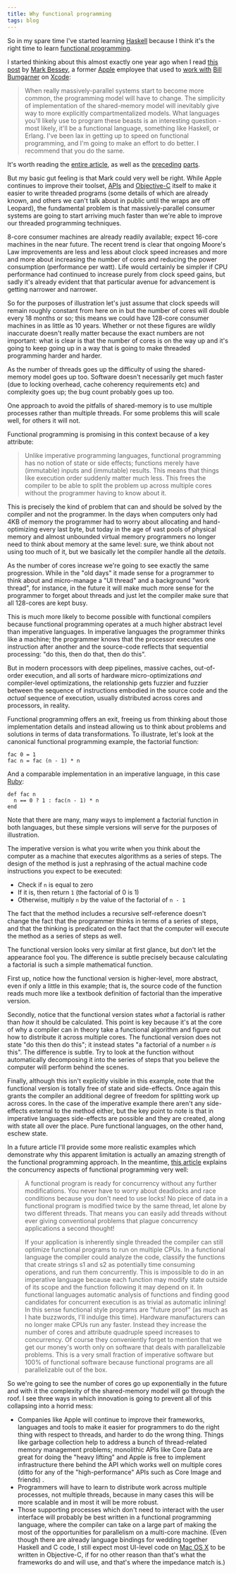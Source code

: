 ```yaml
---
title: Why functional programming
tags: blog
---
```


So in my spare time I've started learning [Haskell](http://www.wincent.com/wiki/Haskell) because I think it's the right time to learn [functional programming](http://www.wincent.com/wiki/functional%20programming).

I started thinking about this almost exactly one year ago when I read [this post](http://codemines.blogspot.com/2006/09/another-thread-on-threads.html) by [Mark Bessey](http://codemines.blogspot.com/), a former [Apple](http://www.wincent.com/wiki/Apple) employee that used to [work with](http://www.friday.com/bbum/2006/09/03/into-the-codemines/) [Bill Bumgarner](http://www.friday.com/bbum) on [Xcode](http://www.wincent.com/wiki/Xcode):

> When really massively-parallel systems start to become more common, the programming model will have to change. The simplicity of implementation of the shared-memory model will inevitably give way to more explicitly compartmentalized models. What languages you'll likely use to program these beasts is an interesting question - most likely, it'll be a functional language, something like Haskell, or Erlang. I've been lax in getting up to speed on functional programming, and I'm going to make an effort to do better. I recommend that you do the same.

It's worth reading the [entire article](http://codemines.blogspot.com/2006/09/another-thread-on-threads.html), as well as the [preceding](http://codemines.blogspot.com/2006/09/hell-is-multi-threaded-c-program.html) [parts](http://codemines.blogspot.com/2006/08/now-they-have-two-problems.html).

But my basic gut feeling is that Mark could very well be right. While Apple continues to improve their toolset, [APIs](http://www.wincent.com/wiki/APIs) and [Objective-C](http://www.wincent.com/wiki/Objective-C) itself to make it easier to write threaded programs (some details of which are already known, and others we can't talk about in public until the wraps are off Leopard), the fundamental problem is that massively-parallel consumer systems are going to start arriving much faster than we're able to improve our threaded programming techniques.

8-core consumer machines are already readily available; expect 16-core machines in the near future. The recent trend is clear that ongoing Moore's Law improvements are less and less about clock speed increases and more and more about increasing the number of cores and reducing the power consumption (performance per watt). Life would certainly be simpler if CPU performance had continued to increase purely from clock speed gains, but sadly it's already evident that that particular avenue for advancement is getting narrower and narrower.

So for the purposes of illustration let's just assume that clock speeds will remain roughly constant from here on in but the number of cores will double every 18 months or so; this means we could have 128-core consumer machines in as little as 10 years. Whether or not these figures are wildly inaccurate doesn't really matter because the exact numbers are not important: what is clear is that the number of cores is on the way up and it's going to keep going up in a way that is going to make threaded programming harder and harder.

As the number of threads goes up the difficulty of using the shared-memory model goes up too. Software doesn't necessarily get much faster (due to locking overhead, cache coherency requirements etc) and complexity goes up; the bug count probably goes up too.

One approach to avoid the pitfalls of shared-memory is to use multiple processes rather than multiple threads. For some problems this will scale well, for others it will not.

Functional programming is promising in this context because of a key attribute:

> Unlike imperative programming languages, functional programming has no notion of state or side effects; functions merely have (immutable) inputs and (immutable) results. This means that things like execution order suddenly matter much less. This frees the compiler to be able to split the problem up across multiple cores without the programmer having to know about it.

This is precisely the kind of problem that can and should be solved by the compiler and not the programmer. In the days when computers only had 4KB of memory the programmer had to worry about allocating and hand-optimizing every last byte, but today in the age of vast pools of physical memory and almost unbounded virtual memory programmers no longer need to think about memory at the same level: sure, we think about not using too much of it, but we basically let the compiler handle all the _details_.

As the number of cores increase we're going to see exactly the same progression. While in the "old days" it made sense for a programmer to think about and micro-manage a "UI thread" and a background "work thread", for instance, in the future it will make much more sense for the programmer to forget about threads and just let the compiler make sure that all 128-cores are kept busy.

This is much more likely to become possible with functional compilers because functional programming operates at a much higher abstract level than imperative languages. In imperative languages the programmer thinks like a machine; the programmer knows that the processor executes one instruction after another and the source-code reflects that sequential processing: "do this, then do that, then do this".

But in modern processors with deep pipelines, massive caches, out-of-order execution, and all sorts of hardware micro-optimizations _and_ compiler-level optimizations, the relationship gets fuzzier and fuzzier between the sequence of instructions embodied in the source code and the _actual_ sequence of execution, usually distributed across cores and processors, in reality.

Functional programming offers an exit, freeing us from thinking about those implementation details and instead allowing us to think about problems and solutions in terms of data transformations. To illustrate, let's look at the canonical functional programming example, the factorial function:

    fac 0 = 1
    fac n = fac (n - 1) * n

And a comparable implementation in an imperative language, in this case [Ruby](http://www.wincent.com/wiki/Ruby):

    def fac n
      n == 0 ? 1 : fac(n - 1) * n
    end

Note that there are many, many ways to implement a factorial function in both languages, but these simple versions will serve for the purposes of illustration.

The imperative version is what you write when you think about the computer as a machine that executes algorithms as a series of steps. The design of the method is just a rephrasing of the actual machine code instructions you expect to be executed:

-   Check if `n` is equal to zero
-   If it is, then return `1` (the factorial of 0 is 1)
-   Otherwise, multiply `n` by the value of the factorial of `n - 1`

The fact that the method includes a recursive self-reference doesn't change the fact that the programmer thinks in terms of a series of steps, and that the thinking is predicated on the fact that the computer will execute the method as a series of steps as well.

The functional version looks very similar at first glance, but don't let the appearance fool you. The difference is subtle precisely because calculating a factorial is such a simple mathematical function.

First up, notice how the functional version is higher-level, more abstract, even if only a little in this example; that is, the source code of the function reads much more like a textbook definition of factorial than the imperative version.

Secondly, notice that the functional version states _what_ a factorial is rather than _how_ it should be calculated. This point is key because it's at the core of why a compiler can in theory take a functional algorithm and figure out how to distribute it across multiple cores. The functional version does not state "do this then do this"; it instead states "a factorial of a number `n` _is_ this". The difference is subtle. Try to look at the function without automatically decomposing it into the series of steps that you believe the computer will perform behind the scenes.

Finally, although this isn't explicitly visible in this example, note that the functional version is totally free of state and side-effects. Once again this grants the compiler an additional degree of freedom for splitting work up across cores. In the case of the imperative example there aren't any side-effects external to the method either, but the key point to note is that in imperative languages side-effects are possible and they are created, along with state all over the place. Pure functional languages, on the other hand, eschew state.

In a future article I'll provide some more realistic examples which demonstrate why this apparent limitation is actually an amazing strength of the functional programming approach. In the meantime, [this article](http://www.defmacro.org/ramblings/fp.html) explains the concurrency aspects of functional programming very well:

> A functional program is ready for concurrency without any further modifications. You never have to worry about deadlocks and race conditions because you don't need to use locks! No piece of data in a functional program is modified twice by the same thread, let alone by two different threads. That means you can easily add threads without ever giving conventional problems that plague concurrency applications a second thought!
>
> If your application is inherently single threaded the compiler can still optimize functional programs to run on multiple CPUs. In a functional language the compiler could analyze the code, classify the functions that create strings s1 and s2 as potentially time consuming operations, and run them concurrently. This is impossible to do in an imperative language because each function may modify state outside of its scope and the function following it may depend on it. In functional languages automatic analysis of functions and finding good candidates for concurrent execution is as trivial as automatic inlining! In this sense functional style programs are "future proof" (as much as I hate buzzwords, I'll indulge this time). Hardware manufacturers can no longer make CPUs run any faster. Instead they increase the number of cores and attribute quadruple speed increases to concurrency. Of course they conveniently forget to mention that we get our money's worth only on software that deals with parallelizable problems. This is a very small fraction of imperative software but 100% of functional software because functional programs are all parallelizable out of the box.

So we're going to see the number of cores go up exponentially in the future and with it the complexity of the shared-memory model will go through the roof. I see three ways in which innovation is going to prevent all of this collapsing into a horrid mess:

-   Companies like Apple will continue to improve their frameworks, languages and tools to make it easier for programmers to do the right thing with respect to threads, and harder to do the wrong thing. Things like garbage collection help to address a bunch of thread-related memory management problems; monolithic APIs like Core Data are great for doing the "heavy lifting" and Apple is free to implement infrastructure there behind the API which works well on multiple cores (ditto for any of the "high-performance" APIs such as Core Image and friends) .
-   Programmers will have to learn to distribute work across multiple processes, not multiple threads, because in many cases this will be more scalable and in most it will be more robust.
-   Those supporting processes which don't need to interact with the user interface will probably be best written in a functional programming language, where the compiler can take on a large part of making the most of the opportunities for parallelism on a multi-core machine. (Even though there are already language bindings for wedding together Haskell and C code, I still expect most UI-level code on [Mac OS X](http://www.wincent.com/wiki/Mac%20OS%20X) to be written in Objective-C, if for no other reason than that's what the frameworks do and will use, and that's where the impedance match is.)
